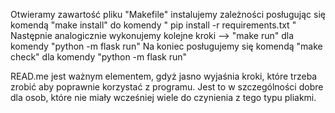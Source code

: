 Otwieramy zawartość pliku "Makefile"
instalujemy zależności posługując się komendą "make install" do komendy " pip install -r requirements.txt "
Następnie analogicznie wykonujemy kolejne kroki --> "make run" dla komendy "python -m flask run"
Na koniec posługujemy się komendą "make check" dla komendy "python -m flask run"


READ.me jest ważnym elementem, gdyż jasno wyjaśnia kroki, które trzeba zrobić aby poprawnie korzystać z programu.
Jest to w szczególności dobre dla osob, które nie miały wcześniej wiele do czynienia z tego typu pliakmi.
